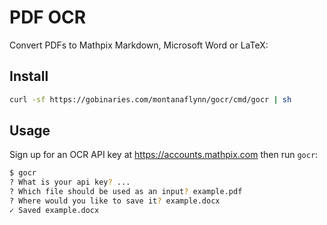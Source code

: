 # PDF OCR

Convert PDFs to Mathpix Markdown, Microsoft Word or LaTeX:

## Install

```sh
curl -sf https://gobinaries.com/montanaflynn/gocr/cmd/gocr | sh
```

## Usage

Sign up for an OCR API key at https://accounts.mathpix.com then run `gocr`:

```sh
$ gocr
? What is your api key? ...
? Which file should be used as an input? example.pdf
? Where would you like to save it? example.docx
✓ Saved example.docx
```
